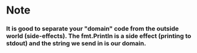 # Note

### It is good to separate your "domain" code from the outside world (side-effects). The fmt.Println is a side effect (printing to stdout) and the string we send in is our domain.